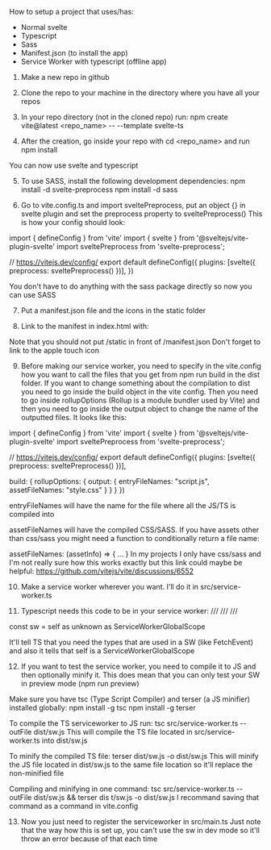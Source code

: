 How to setup a project that uses/has:
- Normal svelte
- Typescript
- Sass
- Manifest.json (to install the app)
- Service Worker with typescript (offline app)

1. Make a new repo in github

2. Clone the repo to your machine in the directory where you have all your repos

3. In your repo directory (not in the cloned repo) run: npm create vite@latest <repo_name> -- --template svelte-ts

4. After the creation, go inside your repo with cd <repo_name> and run npm install

You can now use svelte and typescript

5. To use SASS, install the following development dependencies:
npm install -d svelte-preprocess
npm install -d sass

6. Go to vite.config.ts and import sveltePreprocess, put an object {} in svelte plugin and set the preprocess property to sveltePreprocess()
This is how your config should look:

import { defineConfig } from 'vite'
import { svelte } from '@sveltejs/vite-plugin-svelte'
import sveltePreprocess from 'svelte-preprocess';

// https://vitejs.dev/config/
export default defineConfig({
  plugins: [svelte({
    preprocess: sveltePreprocess()
  })],
})

You don't have to do anything with the sass package directly so now you can use SASS

7. Put a manifest.json file and the icons in the static folder

8. Link to the manifest in index.html with:
<link rel="manifest" href="/manifest.json">
Note that you should not put /static in front of /manifest.json
Don't forget to link to the apple touch icon

9. Before making our service worker, you need to specify in the vite.config how you want to call the files that you get from npm run build in the dist folder. If you want to change something about the compilation to dist you need to go inside the build object in the vite config. Then you need to go inside rollupOptions (Rollup is a module bundler used by Vite) and then you need to go inside the output object to change the name of the outputted files. It looks like this:

import { defineConfig } from 'vite'
import { svelte } from '@sveltejs/vite-plugin-svelte'
import sveltePreprocess from 'svelte-preprocess';

// https://vitejs.dev/config/
export default defineConfig({
  plugins: [svelte({
    preprocess: sveltePreprocess()
  })],

  build: {
    rollupOptions: {
      output: {
        entryFileNames: "script.js",
        assetFileNames: "style.css"
      }
    }
  }
})

entryFileNames will have the name for the file where all the JS/TS is compiled into

assetFileNames will have the compiled CSS/SASS. If you have assets other than css/sass you might need a function to conditionally return a file name:

assetFileNames: (assetInfo) => { ... }
In my projects I only have css/sass and I'm not really sure how this works exactly but this link could maybe be helpful:
https://github.com/vitejs/vite/discussions/6552

10. Make a service worker wherever you want. I'll do it in src/service-worker.ts

11. Typescript needs this code to be in your service worker:
/// <reference no-default-lib="true"/>
/// <reference lib="esnext" />
/// <reference lib="webworker" />

const sw = self as unknown as ServiceWorkerGlobalScope

It'll tell TS that you need the types that are used in a SW (like FetchEvent) and also it tells that self is a ServiceWorkerGlobalScope

12. If you want to test the service worker, you need to compile it to JS and then optionally minify it. This does mean that you can only test your SW in preview mode (npm run preview)

Make sure you have tsc (Type Script Compiler) and terser (a JS minifier) installed globally:
npm install -g tsc
npm install -g terser

To compile the TS serviceworker to JS run:
tsc src/service-worker.ts --outFile dist/sw.js
This will compile the TS file located in src/service-worker.ts into dist/sw.js

To minify the compiled TS file:
terser dist/sw.js -o dist/sw.js
This will minify the JS file located in dist/sw.js to the same file location so it'll replace the non-minified file

Compiling and minifying in one command:
tsc src/service-worker.ts --outFile dist/sw.js && terser dis
t/sw.js -o dist/sw.js
I recommand saving that command as a command in vite.config

13. Now you just need to register the serviceworker in src/main.ts
Just note that the way how this is set up, you can't use the sw in dev mode so it'll throw an error because of that each time









